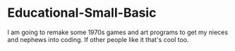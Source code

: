 # Educational-Small-Basic
I am going to remake some 1970s games and art programs to get my nieces and nephews into coding. If other people like it that's cool too. 

